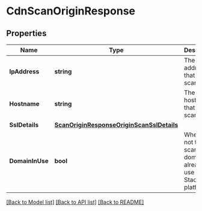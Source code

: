 # CdnScanOriginResponse

## Properties

Name | Type | Description | Notes
------------ | ------------- | ------------- | -------------
**IpAddress** | **string** | The IP address that was scanned | [optional] 
**Hostname** | **string** | The hostname that was scanned | [optional] 
**SslDetails** | [**ScanOriginResponseOriginScanSslDetails**](ScanOriginResponseOriginScanSSLDetails.md) |  | [optional] 
**DomainInUse** | **bool** | Whether or not the scanned domain is already in use on the StackPath platform | [optional] 

[[Back to Model list]](../README.md#documentation-for-models) [[Back to API list]](../README.md#documentation-for-api-endpoints) [[Back to README]](../README.md)


